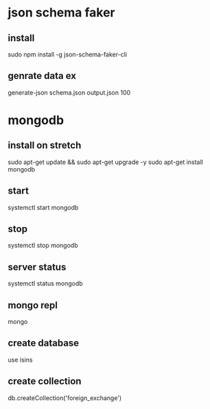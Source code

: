 # json schema faker
## install
sudo npm install -g json-schema-faker-cli
## genrate data ex
generate-json schema.json output.json 100
# mongodb
## install on stretch
sudo apt-get update && sudo apt-get upgrade -y
sudo apt-get install mongodb
## start
systemctl start mongodb
## stop
systemctl stop mongodb
## server status 
systemctl status mongodb
## mongo repl
mongo
## create database
use isins
## create collection
db.createCollection('foreign_exchange')

